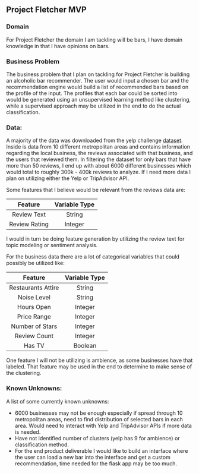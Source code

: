 ## Project Fletcher MVP

### Domain

For Project Fletcher the domain I am tackling will be bars, I have domain knowledge in that I have opinions on bars.

### Business Problem  

The business problem that I plan on tackling for Project Fletcher is building an alcoholic bar recommender. The user would input a chosen bar and the recommendation engine would build a list of recommended bars based on the profile of the input. The profiles that each bar could be sorted into would be generated using an unsupervised learning method like clustering, while a supervised approach may be utilized in the end to do the actual classification.

### Data:

A majority of the data was downloaded from the yelp challenge [dataset]. Inside is data from 10 different metropolitan areas and contains information regarding the local business, the reviews associated with that business, and the users that reviewed them. In filtering the dataset for only bars that have more than 50 reviews, I end up with about 6000 different businesses which would total to roughly 300k - 400k reviews to analyze. If I need more data I plan on utilizing either the Yelp or TripAdvisor API.

Some features that I believe would be relevant from the reviews data are:  

|   Feature            | Variable Type |
| :---------:          | :-----------: |
| Review Text          | String        |
| Review Rating        | Integer       |

I would in turn be doing feature generation by utilizing the review text for topic modeling or sentiment analysis.

For the business data there are a lot of categorical variables that could possibly be utilized like:  

|   Feature            | Variable Type |
| :---------:          | :-----------: |
| Restaurants Attire   | String        |
| Noise Level          | String        |
| Hours Open           | Integer       |
| Price Range          | Integer       |
| Number of Stars      | Integer       |
| Review Count         | Integer       |
| Has TV               | Boolean       |

One feature I will not be utilizing is ambience, as some businesses have that labeled. That feature may be used in the end to determine to make sense of the clustering.

[dataset]: https://www.yelp.com/dataset/challenge

### Known Unknowns:

A list of some currently known unknowns:  
* 6000 businesses may not be enough especially if spread through 10 metropolitan areas, need to find distribution of selected bars in each area. Would need to interact with Yelp and TripAdvisor APIs if more data is needed.
* Have not identified number of clusters (yelp has 9 for ambience) or classification method.
* For the end product deliverable I would like to build an interface where the user can load a new bar into the interface and get a custom recommendation, time needed for the flask app may be too much.
